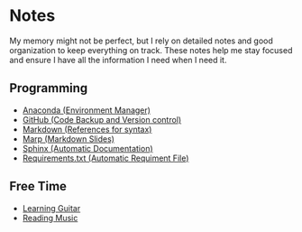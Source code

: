 Notes
=====

My memory might not be perfect, but I rely on detailed notes and good organization to keep everything on track. These notes help me stay focused and ensure I have all the information I need when I need it.

Programming
-----------

 - [Anaconda (Environment Manager)](Notes/Programming/Conda.md)
 - [GitHub (Code Backup and Version control)](Notes/Programming/GitHub.md)
 - [Markdown (References for syntax)](Notes/Programming/Markdown.md)
 - [Marp (Markdown Slides)](Notes/Programming/Marp.md)
 - [Sphinx (Automatic Documentation)](Notes/Programming/Sphinx.md)
 - [Requirements.txt (Automatic Requiment File)](Notes/Programming/RequirementsCreation.md)


Free Time
---------

 - [Learning Guitar](Notes/Fun/Guitar.md)
 - [Reading Music](Notes/Fun/ReadingMusic.md)